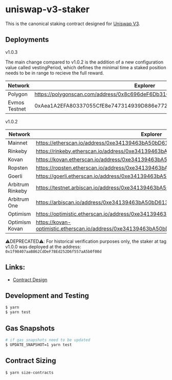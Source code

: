 # uniswap-v3-staker

This is the canonical staking contract designed for [Uniswap V3](https://github.com/Uniswap/uniswap-v3-core).

## Deployments

v1.0.3

The main change compared to v1.0.2 is the addition of a new configuration value called vestingPeriod, which defines the minimal time a staked position needs to be in range to recieve the full reward.

| Network          | Explorer                                                                                 |
| ---------------- | ---------------------------------------------------------------------------------------- |
| Polygon          | https://polygonscan.com/address/0x8c696deF6Db3104DF72F7843730784460795659a               |
| Evmos Testnet    | 0xAea1A2EFA80337055CfE8e747314939D886e7721              |


v1.0.2

| Network          | Explorer                                                                                 |
| ---------------- | ---------------------------------------------------------------------------------------- |
| Mainnet          | https://etherscan.io/address/0xe34139463bA50bD61336E0c446Bd8C0867c6fE65                  |
| Rinkeby          | https://rinkeby.etherscan.io/address/0xe34139463bA50bD61336E0c446Bd8C0867c6fE65          |
| Kovan            | https://kovan.etherscan.io/address/0xe34139463bA50bD61336E0c446Bd8C0867c6fE65            |
| Ropsten          | https://ropsten.etherscan.io/address/0xe34139463bA50bD61336E0c446Bd8C0867c6fE65          |
| Goerli           | https://goerli.etherscan.io/address/0xe34139463bA50bD61336E0c446Bd8C0867c6fE65           |
| Arbitrum Rinkeby | https://testnet.arbiscan.io/address/0xe34139463bA50bD61336E0c446Bd8C0867c6fE65           |
| Arbitrum One     | https://arbiscan.io/address/0xe34139463bA50bD61336E0c446Bd8C0867c6fE65                   |
| Optimism         | https://optimistic.etherscan.io/address/0xe34139463bA50bD61336E0c446Bd8C0867c6fE65       |
| Optimism Kovan   | https://kovan-optimistic.etherscan.io/address/0xe34139463bA50bD61336E0c446Bd8C0867c6fE65 |

⚠️DEPRECATED⚠️: For historical verification purposes only, the staker at tag v1.0.0 was deployed at the address: `0x1f98407aaB862CdDeF78Ed252D6f557aA5b0f00d`

## Links:

- [Contract Design](docs/Design.md)

## Development and Testing

```sh
$ yarn
$ yarn test
```

## Gas Snapshots

```sh
# if gas snapshots need to be updated
$ UPDATE_SNAPSHOT=1 yarn test
```

## Contract Sizing

```sh
$ yarn size-contracts
```
